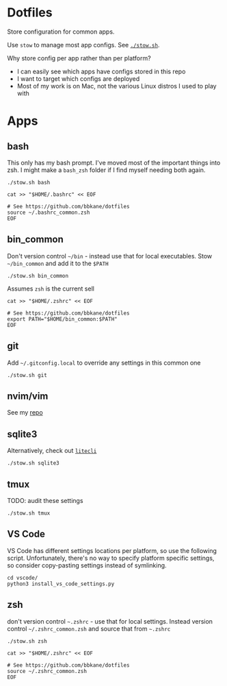 # Dotfiles

Store configuration for common apps.

Use `stow` to manage most app configs. See [`./stow.sh`](./stow.sh).

Why store config per app rather than per platform?

- I can easily see which apps have configs stored in this repo
- I want to target which configs are deployed
- Most of my work is on Mac, not the various Linux distros I used to play with

# Apps

## bash

This only has my bash prompt. I've moved most of the important things into zsh. I might make a `bash_zsh` folder if I find myself needing both again.

```
./stow.sh bash
```

```
cat >> "$HOME/.bashrc" << EOF

# See https://github.com/bbkane/dotfiles
source ~/.bashrc_common.zsh
EOF
```

## bin_common

Don't version control `~/bin` - instead use that for local executables.
Stow `~/bin_common` and add it to the `$PATH`

```
./stow.sh bin_common
```

Assumes `zsh` is the current sell

```
cat >> "$HOME/.zshrc" << EOF

# See https://github.com/bbkane/dotfiles
export PATH="$HOME/bin_common:$PATH"
EOF
```

## git

Add `~/.gitconfig.local` to override any settings in this common one

```
./stow.sh git
```

## nvim/vim

See my [repo](https://github.com/bbkane/nvim)

## sqlite3

Alternatively, check out [`litecli`](https://github.com/dbcli/litecli)

```
./stow.sh sqlite3
```

## tmux

TODO: audit these settings

```
./stow.sh tmux
```

## VS Code

VS Code has different settings locations per platform, so use the following
script. Unfortunately, there's no way to specify platform specific settings,
so consider copy-pasting settings instead of symlinking.

```
cd vscode/
python3 install_vs_code_settings.py
```

## zsh

don't version control `~.zshrc` - use that for local settings.
Instead version control `~/.zshrc_common.zsh` and source that from `~.zshrc`

```
./stow.sh zsh
```

```
cat >> "$HOME/.zshrc" << EOF

# See https://github.com/bbkane/dotfiles
source ~/.zshrc_common.zsh
EOF
```

